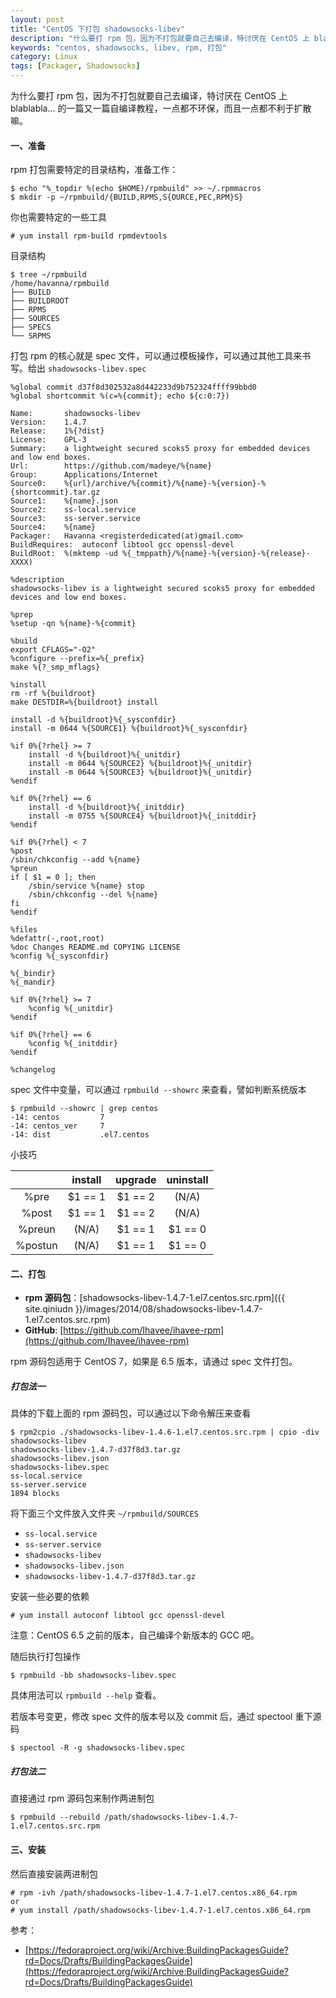 ```yaml
---
layout: post
title: "CentOS 下打包 shadowsocks-libev"
description: "什么要打 rpm 包，因为不打包就要自己去编译，特讨厌在 CentOS 上 blablabla... 的一篇又一篇自编译教程，一点都不环保，一点都不利于扩散。"
keywords: "centos, shadowsocks, libev, rpm, 打包"
category: Linux
tags: [Packager, Shadowsocks]
---
```


为什么要打 rpm 包，因为不打包就要自己去编译，特讨厌在 CentOS 上 blablabla... 的一篇又一篇自编译教程，一点都不环保，而且一点都不利于扩散嘛。

#### 一、准备

rpm 打包需要特定的目录结构，准备工作：

    $ echo "%_topdir %(echo $HOME)/rpmbuild" >> ~/.rpmmacros
    $ mkdir -p ~/rpmbuild/{BUILD,RPMS,S{OURCE,PEC,RPM}S}

<!-- more -->
你也需要特定的一些工具

    # yum install rpm-build rpmdevtools

目录结构

```
$ tree ~/rpmbuild
/home/havanna/rpmbuild
├── BUILD
├── BUILDROOT
├── RPMS
├── SOURCES
├── SPECS
└── SRPMS
```

打包 rpm 的核心就是 spec 文件，可以通过模板操作，可以通过其他工具来书写。给出 `shadowsocks-libev.spec`

```spec
%global commit d37f8d302532a8d442233d9b752324ffff99bbd0
%global shortcommit %(c=%{commit}; echo ${c:0:7})

Name:		shadowsocks-libev
Version:	1.4.7
Release:	1%{?dist}
License:	GPL-3
Summary:	a lightweight secured scoks5 proxy for embedded devices and low end boxes.
Url:		https://github.com/madeye/%{name}
Group:		Applications/Internet
Source0:	%{url}/archive/%{commit}/%{name}-%{version}-%{shortcommit}.tar.gz
Source1:	%{name}.json
Source2:	ss-local.service
Source3:	ss-server.service
Source4:	%{name}
Packager:	Havanna <registerdedicated(at)gmail.com>
BuildRequires:	autoconf libtool gcc openssl-devel
BuildRoot: 	%(mktemp -ud %{_tmppath}/%{name}-%{version}-%{release}-XXXX)

%description
shadowsocks-libev is a lightweight secured scoks5 proxy for embedded devices and low end boxes.

%prep
%setup -qn %{name}-%{commit}

%build
export CFLAGS="-O2"
%configure --prefix=%{_prefix}
make %{?_smp_mflags}

%install
rm -rf %{buildroot}
make DESTDIR=%{buildroot} install

install -d %{buildroot}%{_sysconfdir}
install -m 0644 %{SOURCE1} %{buildroot}%{_sysconfdir}

%if 0%{?rhel} >= 7
	install -d %{buildroot}%{_unitdir}
	install -m 0644 %{SOURCE2} %{buildroot}%{_unitdir}
	install -m 0644 %{SOURCE3} %{buildroot}%{_unitdir}
%endif

%if 0%{?rhel} == 6
	install -d %{buildroot}%{_initddir}
	install -m 0755 %{SOURCE4} %{buildroot}%{_initddir}
%endif

%if 0%{?rhel} < 7
%post
/sbin/chkconfig --add %{name}
%preun
if [ $1 = 0 ]; then
	/sbin/service %{name} stop
	/sbin/chkconfig --del %{name}
fi
%endif

%files
%defattr(-,root,root)
%doc Changes README.md COPYING LICENSE
%config %{_sysconfdir}

%{_bindir}
%{_mandir}

%if 0%{?rhel} >= 7
	%config %{_unitdir}
%endif

%if 0%{?rhel} == 6
	%config %{_initddir}
%endif

%changelog
```

spec 文件中变量，可以通过 `rpmbuild --showrc` 来查看，譬如判断系统版本

    $ rpmbuild --showrc | grep centos
    -14: centos         7
    -14: centos_ver     7
    -14: dist           .el7.centos

小技巧

| |install|upgrade|uninstall|
|:---:|:---:|:---:|:---:|
|%pre|$1 == 1|$1 == 2|(N/A)|
|%post|$1 == 1|$1 == 2|(N/A)|
|%preun|(N/A)|$1 == 1|$1 == 0|
|%postun|(N/A)|$1 == 1|$1 == 0|

#### 二、打包

- **rpm 源码包**：[shadowsocks-libev-1.4.7-1.el7.centos.src.rpm]({{ site.qiniudn }}/images/2014/08/shadowsocks-libev-1.4.7-1.el7.centos.src.rpm)
- **GitHub**: [https://github.com/Ihavee/ihavee-rpm](https://github.com/Ihavee/ihavee-rpm)

rpm 源码包适用于 CentOS 7，如果是 6.5 版本，请通过 spec 文件打包。

##### 打包法一

具体的下载上面的 rpm 源码包，可以通过以下命令解压来查看

    $ rpm2cpio ./shadowsocks-libev-1.4.6-1.el7.centos.src.rpm | cpio -div
    shadowsocks-libev
    shadowsocks-libev-1.4.7-d37f8d3.tar.gz
    shadowsocks-libev.json
    shadowsocks-libev.spec
    ss-local.service
    ss-server.service
    1894 blocks

将下面三个文件放入文件夹 `~/rpmbuild/SOURCES`

- `ss-local.service`
- `ss-server.service`
- `shadowsocks-libev`
- `shadowsocks-libev.json`
- `shadowsocks-libev-1.4.7-d37f8d3.tar.gz`

安装一些必要的依赖

    # yum install autoconf libtool gcc openssl-devel

注意：CentOS 6.5 之前的版本，自己编译个新版本的 GCC 吧。

随后执行打包操作

    $ rpmbuild -bb shadowsocks-libev.spec

具体用法可以 `rpmbuild --help` 查看。

若版本号变更，修改 spec 文件的版本号以及 commit 后，通过 spectool 重下源码

    $ spectool -R -g shadowsocks-libev.spec

##### 打包法二

直接通过 rpm 源码包来制作两进制包

    $ rpmbuild --rebuild /path/shadowsocks-libev-1.4.7-1.el7.centos.src.rpm

#### 三、安装

然后直接安装两进制包

    # rpm -ivh /path/shadowsocks-libev-1.4.7-1.el7.centos.x86_64.rpm
    or
    # yum install /path/shadowsocks-libev-1.4.7-1.el7.centos.x86_64.rpm

参考：

- [https://fedoraproject.org/wiki/Archive:BuildingPackagesGuide?rd=Docs/Drafts/BuildingPackagesGuide](https://fedoraproject.org/wiki/Archive:BuildingPackagesGuide?rd=Docs/Drafts/BuildingPackagesGuide)
